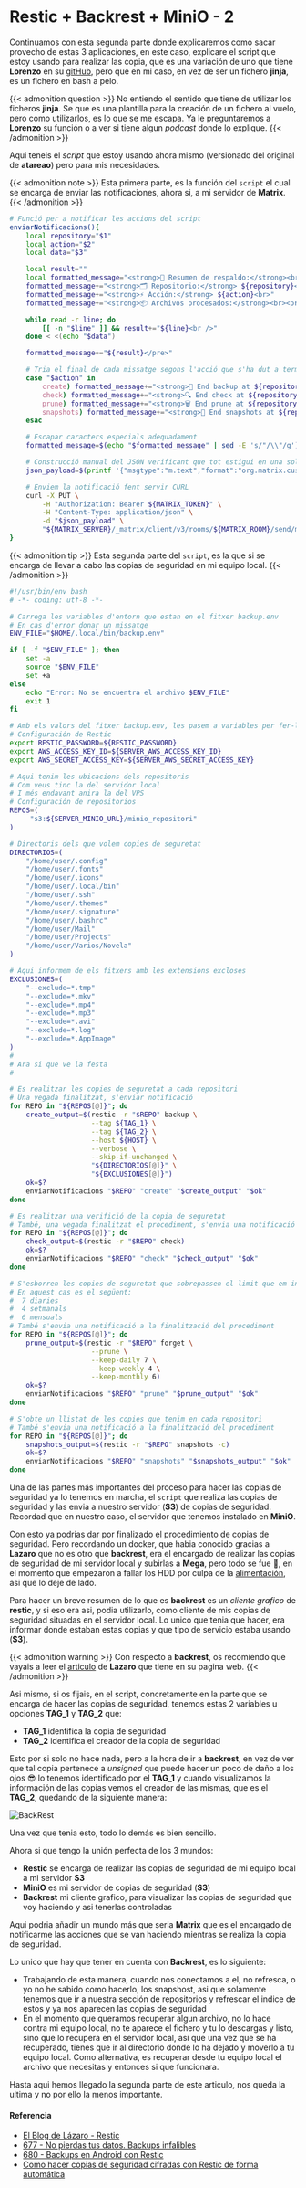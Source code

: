 # Restic + Backrest + MiniO - 2

Continuamos con esta segunda parte donde explicaremos como sacar provecho de estas 3 aplicaciones, en este caso, explicare el script que estoy usando para realizar las copia, que es una variación de uno que tiene **Lorenzo** en su [gitHub](https://github.com/atareao/dotfiles/blob/main/.local/bin/backup.sh.jinja), pero que en mi caso, en vez de ser un fichero **jinja**, es un fichero en bash a pelo.

<!--more-->

{{< admonition question >}}
No entiendo el sentido que tiene de utilizar los ficheros **jinja**. Se que es una plantilla para la creación de un fichero al vuelo, pero como utilizarlos, es lo que se me escapa. Ya le preguntaremos a **Lorenzo** su función o a ver si tiene algun *podcast* donde lo explique.
{{< /admonition >}}

Aqui teneis el *script* que estoy usando ahora mismo (versionado del original de **atareao**) pero para mis necesidades.

{{< admonition note >}}
Esta primera parte, es la función del `script` el cual se encarga de enviar las notificaciones, ahora si, a mi servidor de **Matrix**.
{{< /admonition >}}

```bash
# Funció per a notificar les accions del script
enviarNotificacions(){
    local repository="$1"
    local action="$2"
    local data="$3"

    local result=""
    local formatted_message="<strong>📢 Resumen de respaldo:</strong><br>"
    formatted_message+="<strong>🗂 Repositorio:</strong> ${repository}<br>"
    formatted_message+="<strong>⚡ Acción:</strong> ${action}<br>"
    formatted_message+="<strong>📦 Archivos procesados:</strong><br><pre>"

    while read -r line; do
        [[ -n "$line" ]] && result+="${line}<br />"
    done < <(echo "$data")

    formatted_message+="${result}</pre>"

    # Tria el final de cada missatge segons l'acció que s'ha dut a terme
    case "$action" in
        create) formatted_message+="<strong>💾 End backup at ${repository}</strong>" ;;
        check) formatted_message+="<strong>🔍 End check at ${repository}</strong>" ;;
        prune) formatted_message+="<strong>🗑️ End prune at ${repository}</strong>" ;;
        snapshots) formatted_message+="<strong>📸 End snapshots at ${repository}</strong>" ;;
    esac

    # Escapar caracters especials adequadament
    formatted_message=$(echo "$formatted_message" | sed -E 's/"/\\"/g')

    # Construcció manual del JSON verificant que tot estigui en una sola linia
    json_payload=$(printf '{"msgtype":"m.text","format":"org.matrix.custom.html","formatted_body":"%s"}' "$formatted_message")

    # Enviem la notificació fent servir CURL
    curl -X PUT \
        -H "Authorization: Bearer ${MATRIX_TOKEN}" \
        -H "Content-Type: application/json" \
        -d "$json_payload" \
        "${MATRIX_SERVER}/_matrix/client/v3/rooms/${MATRIX_ROOM}/send/m.room.message/$(date '+%s%3N')"
}
```
{{< admonition tip >}}
Esta segunda parte del `script`, es la que si se encarga de llevar a cabo las copias de seguridad en mi equipo local.
{{< /admonition >}}

```bash
#!/usr/bin/env bash
# -*- coding: utf-8 -*-

# Carrega les variables d'entorn que estan en el fitxer backup.env
# En cas d'error donar un missatge
ENV_FILE="$HOME/.local/bin/backup.env"

if [ -f "$ENV_FILE" ]; then
    set -a
    source "$ENV_FILE"
    set +a
else
    echo "Error: No se encuentra el archivo $ENV_FILE"
    exit 1
fi

# Amb els valors del fitxer backup.env, les pasem a variables per fer-les servir més endavant
# Configuración de Restic
export RESTIC_PASSWORD=${RESTIC_PASSWORD}
export AWS_ACCESS_KEY_ID=${SERVER_AWS_ACCESS_KEY_ID}
export AWS_SECRET_ACCESS_KEY=${SERVER_AWS_SECRET_ACCESS_KEY}

# Aqui tenim les ubicacions dels repositoris
# Com veus tinc la del servidor local
# I més endavant anira la del VPS
# Configuración de repositorios
REPOS=(
     "s3:${SERVER_MINIO_URL}/minio_repositori"
)

# Directoris dels que volem copies de seguretat
DIRECTORIOS=(
    "/home/user/.config"
    "/home/user/.fonts"
    "/home/user/.icons"
    "/home/user/.local/bin"
    "/home/user/.ssh"
    "/home/user/.themes"
    "/home/user/.signature"
    "/home/user/.bashrc"
    "/home/user/Mail"
    "/home/user/Projects"
    "/home/user/Varios/Novela"
)

# Aqui informem de els fitxers amb les extensions excloses
EXCLUSIONES=(
    "--exclude=*.tmp"
    "--exclude=*.mkv"
    "--exclude=*.mp4"
    "--exclude=*.mp3"
    "--exclude=*.avi"
    "--exclude=*.log"
    "--exclude=*.AppImage"
)
#
# Ara si que ve la festa
#

# Es realitzar les copies de seguretat a cada repositori
# Una vegada finalitzat, s'enviar notificació
for REPO in "${REPOS[@]}"; do
    create_output=$(restic -r "$REPO" backup \
                    --tag ${TAG_1} \
                    --tag ${TAG_2} \
                    --host ${HOST} \
                    --verbose \
                    --skip-if-unchanged \
                    "${DIRECTORIOS[@]}" \
                    "${EXCLUSIONES[@]}")
    ok=$?
    enviarNotificacions "$REPO" "create" "$create_output" "$ok"
done

# Es realitzar una verifició de la copia de seguretat
# També, una vegada finalitzat el procediment, s'envia una notificació
for REPO in "${REPOS[@]}"; do
    check_output=$(restic -r "$REPO" check)
    ok=$?
    enviarNotificacions "$REPO" "check" "$check_output" "$ok"
done

# S'esborren les copies de seguretat que sobrepassen el limit que em informt
# En aquest cas es el següent:
#  7 diaries
#  4 setmanals
#  6 mensuals
# També s'envia una notificació a la finalització del procediment
for REPO in "${REPOS[@]}"; do
    prune_output=$(restic -r "$REPO" forget \
                    --prune \
                    --keep-daily 7 \
                    --keep-weekly 4 \
                    --keep-monthly 6)
    ok=$?
    enviarNotificacions "$REPO" "prune" "$prune_output" "$ok"
done

# S'obte un llistat de les copies que tenim en cada repositori
# També s'envia una notificació a la finalització del procediment
for REPO in "${REPOS[@]}"; do
    snapshots_output=$(restic -r "$REPO" snapshots -c)
    ok=$?
    enviarNotificacions "$REPO" "snapshots" "$snapshots_output" "$ok"
done
```

Una de las partes más importantes del proceso para hacer las copias de seguridad ya lo tenemos en marcha, el `script` que realiza las copias de seguridad y las envia a nuestro servidor (**S3**) de copias de seguridad. Recordad que en nuestro caso, el servidor que tenemos instalado en **MiniO**.

Con esto ya podrias dar por finalizado el procedimiento de copias de seguridad. Pero recordando un docker, que habia conocido gracias a **Lazaro** que no es otro que **backrest**, era el encargado de realizar las copias de seguridad de mi servidor local y subirlas a **Mega**, pero todo se fue 💩, en el momento que empezaron a fallar los HDD por culpa de la [alimentación](/2025-04-20-modificaciones-servidor-3), asi que lo deje de lado. 

Para hacer un breve resumen de lo que es **backrest** es un *cliente grafico* de **restic**, y si eso era asi, podia utilizarlo, como cliente de mis copias de seguridad situadas en el servidor local. Lo unico que tenia que hacer, era informar donde estaban estas copias y que tipo de servicio estaba usando (**S3**).

{{< admonition warning >}}
Con respecto a **backrest**, os recomiendo que vayais a leer el [articulo](https://elblogdelazaro.org/backrest-backups-en-nubes-s3) de **Lazaro** que tiene en su pagina web.
{{< /admonition >}}

Asi mismo, si os fijais, en el script, concretamente en la parte que se encarga de hacer las copias de seguridad, tenemos estas 2 variables u opciones **TAG_1** y **TAG_2** que:
- **TAG_1** identifica la copia de seguridad
- **TAG_2** identifica el creador de la copia de seguridad

Esto por si solo no hace nada, pero a la hora de ir a **backrest**, en vez de ver que tal copia pertenece a *_unsigned_* que puede hacer un poco de daño a los ojos 😎 lo tenemos identificado por el **TAG_1** y cuando visualizamos la información de las copias vemos el creador de las mismas, que es el **TAG_2**, quedando de la siguiente manera:

![](/images/backrest_02.jpg "BackRest")

Una vez que tenia esto, todo lo demás es bien sencillo.

Ahora si que tengo la unión perfecta de los 3 mundos:
- **Restic** se encarga de realizar las copias de seguridad de mi equipo local a mi servidor **S3**
- **MiniO** es mi servidor de copias de seguridad (**S3**)
- **Backrest** mi cliente grafico, para visualizar las copias de seguridad que voy haciendo y asi tenerlas controladas

Aqui podria añadir un mundo más que seria **Matrix** que es el encargado de notificarme las acciones que se van haciendo mientras se realiza la copia de seguridad.

Lo unico que hay que tener en cuenta con **Backrest**, es lo siguiente:
- Trabajando de esta manera, cuando nos conectamos a el, no refresca, o yo no he sabido como hacerlo, los snapshost, asi que solamente tenemos que ir a nuestra sección de repositorios y refrescar el indice de estos y ya nos aparecen las copias de seguridad
- En el momento que queramos recuperar algun archivo, no lo hace contra mi equipo local, no te aparece el fichero y tu lo descargas y listo, sino que lo recupera en el servidor local, asi que una vez que se ha recuperado, tienes que ir al directorio donde lo ha dejado y moverlo a tu equipo local. Como alternativa, es recuperar desde tu equipo local el archivo que necesitas y entonces si que funcionara.

Hasta aqui hemos llegado la segunda parte de este articulo, nos queda la ultima y no por ello la menos importante.
#### Referencia
- [El Blog de Lázaro - Restic](https://elblogdelazaro.org/tags/restic)
- [677 - No pierdas tus datos. Backups infalibles](https://atareao.es/podcast/no-pierdas-tus-datos-backups-infalibles)
- [680 - Backups en Android con Restic](https://atareao.es/podcast/backups-en-android-con-restic)
- [Como hacer copias de seguridad cifradas con Restic de forma automática](https://geekland.eu/copias-de-seguridad-con-restic-de-forma-automatica)

